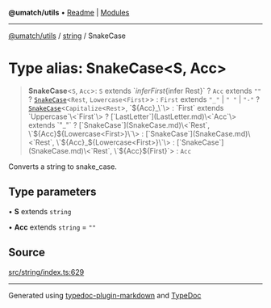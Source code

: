 **@umatch/utils** • [Readme](../../index.md) \| [Modules](../../modules.md)

***

[@umatch/utils](../../modules.md) / [string](../index.md) / SnakeCase

# Type alias: SnakeCase\<S, Acc\>

> **SnakeCase**\<`S`, `Acc`\>: `S` extends \`${infer First}${infer Rest}\` ? `Acc` extends `""` ? [`SnakeCase`](SnakeCase.md)\<`Rest`, `Lowercase`\<`First`\>\> : `First` extends `"_"` \| `" "` \| `"-"` ? [`SnakeCase`](SnakeCase.md)\<`Capitalize`\<`Rest`\>, \`${Acc}_\`\> : `First` extends `Uppercase`\<`First`\> ? [`LastLetter`](LastLetter.md)\<`Acc`\> extends `"_"` ? [`SnakeCase`](SnakeCase.md)\<`Rest`, \`${Acc}${Lowercase<First>}\`\> : [`SnakeCase`](SnakeCase.md)\<`Rest`, \`${Acc}_${Lowercase<First>}\`\> : [`SnakeCase`](SnakeCase.md)\<`Rest`, \`${Acc}${First}\`\> : `Acc`

Converts a string to snake_case.

## Type parameters

• **S** extends `string`

• **Acc** extends `string` = `""`

## Source

[src/string/index.ts:629](https://github.com/umatch-oficial/utils/blob/1813ff9/src/string/index.ts#L629)

***

Generated using [typedoc-plugin-markdown](https://www.npmjs.com/package/typedoc-plugin-markdown) and [TypeDoc](https://typedoc.org/)
